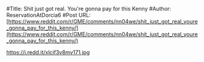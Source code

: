 #Title: Shit just got real. You're gonna pay for this Kenny
#Author: ReservationAtDorcia6
#Post URL: [https://www.reddit.com/r/GME/comments/nn04we/shit_just_got_real_youre_gonna_pay_for_this_kenny/](https://www.reddit.com/r/GME/comments/nn04we/shit_just_got_real_youre_gonna_pay_for_this_kenny/)


https://i.redd.it/xlcif3v8mv171.jpg